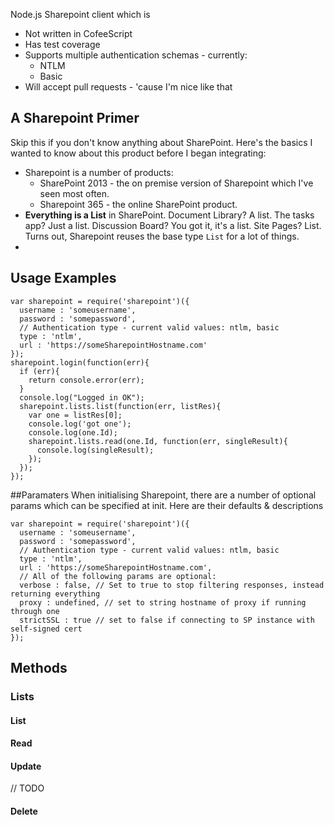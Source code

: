 Node.js Sharepoint client which is  

* Not written in CofeeScript
* Has test coverage
* Supports multiple authentication schemas - currently:
	* NTLM
	* Basic
* Will accept pull requests - 'cause I'm nice like that

## A Sharepoint Primer
Skip this if you don't know anything about SharePoint. Here's the basics I wanted to know about this product before I began integrating:


* Sharepoint is a number of products:
  * SharePoint 2013 - the on premise version of Sharepoint which I've seen most often. 
  * Sharepoint 365 - the online SharePoint product. 
* **Everything is a List** in SharePoint. Document Library? A list. The tasks app? Just a list. Discussion Board? You got it, it's a list. Site Pages? List. Turns out, Sharepoint reuses the base type `List` for a lot of things. 
* 


## Usage Examples
    
    var sharepoint = require('sharepoint')({
      username : 'someusername',
      password : 'somepassword',
      // Authentication type - current valid values: ntlm, basic
      type : 'ntlm',
      url : 'https://someSharepointHostname.com'
    });
    sharepoint.login(function(err){
      if (err){
        return console.error(err);
      }
      console.log("Logged in OK");
      sharepoint.lists.list(function(err, listRes){
        var one = listRes[0];
        console.log('got one');
        console.log(one.Id);
        sharepoint.lists.read(one.Id, function(err, singleResult){
          console.log(singleResult);
        });
      });
    });
    
##Paramaters
When initialising Sharepoint, there are a number of optional params which can be specified at init. Here are their defaults & descriptions
    
    var sharepoint = require('sharepoint')({
      username : 'someusername',
      password : 'somepassword',
      // Authentication type - current valid values: ntlm, basic
      type : 'ntlm',
      url : 'https://someSharepointHostname.com',
      // All of the following params are optional:
      verbose : false, // Set to true to stop filtering responses, instead returning everything
      proxy : undefined, // set to string hostname of proxy if running through one
      strictSSL : true // set to false if connecting to SP instance with self-signed cert
    });
    
    
## Methods

### Lists

#### List

#### Read

#### Update
// TODO

#### Delete